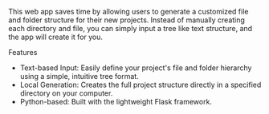 This web app saves time by allowing users to generate a customized file and folder structure for their new projects. 
Instead of manually creating each directory and file, you can simply input a tree like text structure, and the app will create it for you.

Features
- Text-based Input: Easily define your project's file and folder hierarchy using a simple, intuitive tree format.
- Local Generation: Creates the full project structure directly in a specified directory on your computer.
- Python-based: Built with the lightweight Flask framework.